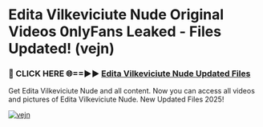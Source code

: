 # Edita Vilkeviciute Nude Original Videos 0nlyFans Leaked - Files Updated! (vejn)

<h3>🔴 CLICK HERE 🌐==►► <a href="https://tinyurl.com/yrmya6cz" rel="nofollow">Edita Vilkeviciute Nude Updated Files</a></h3>

Get Edita Vilkeviciute Nude and all content. Now you can access all videos and pictures of Edita Vilkeviciute Nude. New Updated Files 2025!

[![vejn](https://i.imgur.com/FMdXYCs.gif)](https://tinyurl.com/yrmya6cz)
